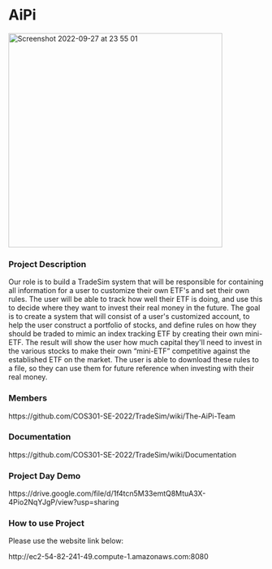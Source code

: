 <h1> <b> AiPi </b> </h1>
<img width="421" alt="Screenshot 2022-09-27 at 23 55 01" src="https://user-images.githubusercontent.com/93087406/192642886-acdec4be-65c3-45e7-a2d2-76001af23e2e.png">
<h3> <b> Project Description </b> </h3>
<p> Our role is to build a TradeSim system that will be responsible for containing all information for a user to customize their own ETF's and set their own rules. The user will be able to track how well their ETF is doing, and use this to decide where they want to invest their real money in the future. The goal is to create a system that will consist of a user's customized account, to help the user construct a portfolio of stocks, and define rules on how they should be traded to mimic an index tracking ETF by creating their own mini-ETF.
The result will show the user how much capital they'll need to invest in the various stocks to make their own “mini-ETF” competitive against the established ETF on the market.
The user is able to download these rules to a file, so they can use them for future reference when investing with their real money.  </p>

<h3>Members</h3>
https://github.com/COS301-SE-2022/TradeSim/wiki/The-AiPi-Team

<h3>Documentation</h3>
https://github.com/COS301-SE-2022/TradeSim/wiki/Documentation

<h3>Project Day Demo</h3>
https://drive.google.com/file/d/1f4tcn5M33emtQ8MtuA3X-4Pio2NqYJgP/view?usp=sharing

<h3>How to use Project</h3>
<p>Please use the website link below:</p>
<p>http://ec2-54-82-241-49.compute-1.amazonaws.com:8080</p>



